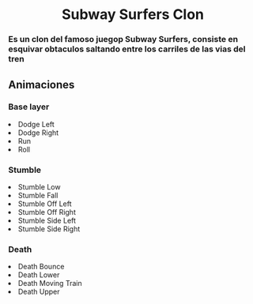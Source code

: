 <h1 align= "Center">Subway Surfers Clon</h1>
<h3>Es un clon del famoso juegop Subway Surfers, consiste en esquivar obtaculos saltando entre los carriles de las vias del tren</h3>
<h2 b>Animaciones</h2>
<h3>Base layer</h3>
<li>Dodge Left</li>
<li>Dodge Right</li>
<li>Run</li>
<li>Roll</li>
<h3>Stumble</h3>
<li>Stumble Low</li>
<li>Stumble Fall</li>
<li>Stumble Off Left</li>
<li>Stumble Off Right</li>
<li>Stumble Side Left</li>
<li>Stumble Side Right</li>
<h3>Death</h3>
<li>Death Bounce</li>
<li>Death Lower</li>
<li>Death Moving Train</li>
<li>Death Upper</li>
